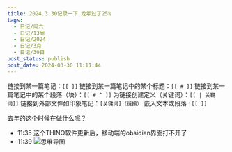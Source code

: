 ```yaml
---
title: 2024.3.30记录一下 龙年过了25%
tags:
  - 日记/周六
  - 日记/13周
  - 日记/2024
  - 日记/3月
  - 日记/30日
post_status: publish
post_date: 2024-03-30 11:11:44
---
```

链接到某一篇笔记：`[[ ]]`
链接到某一篇笔记中的某个标题：`[[ # ]]`
链接到某一篇笔记中的某个段落（块）：`[[ # ^ ]]`
为链接创建定义（关键词）：`[[ | 关键词]]`
链接到外部文件如印象笔记：`[关键词]（链接）`
嵌入文本或段落 `![[ ]]`

[去年的这个时候在做什么呢？](./1th-2023-01-03-zhou2.md)
- 11:35 这个THINO软件更新后，移动端的obsidian界面打不开了
- 11:39 ![思维导图](https://blogimg.mrhuang.space/img/2022-01-28/20220125094327.png)